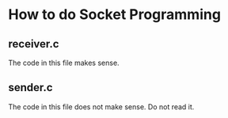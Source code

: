 # How to do Socket Programming



## receiver.c

The code in this file makes sense.

## sender.c

The code in this file does not make sense. Do not read it.
